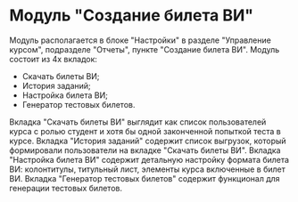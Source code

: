 # Модуль "Создание билета ВИ"

Модуль располагается в блоке "Настройки" в разделе "Управление курсом", подразделе "Отчеты", пункте "Создание билета ВИ".
Модуль состоит из 4х вкладок:
- Скачать билеты ВИ;
- История заданий;
- Настройка билета ВИ;
- Генератор тестовых билетов.

Вкладка "Скачать билеты ВИ" выглядит как список пользователей курса с ролью студент и хотя бы одной законченной попыткой теста в курсе.
Вкладка "История заданий" содержит список выгрузок, который формировали пользователи на вкладке "Скачать билеты ВИ".
Вкладка "Настройка билета ВИ" содержит детальную настройку формата билета ВИ: колонтитулы, титульный лист, элементы курса включенные в билет ВИ.
Вкладка "Генератор тестовых билетов" содержит функционал для генерации тестовых билетов.